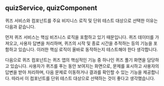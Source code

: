 ## quizService, quizComponent

퀴즈 서비스와 컴포넌트를 주요 비지니스 로직 및 단위 테스트 대상으로 선택한 이유는 다음과 같습니다.

먼저 퀴즈 서비스는 핵심 비즈니스 로직을 포함하고 있기 때문입니다.
퀴즈 데이터를 가져오고, 사용자 답변을 처리하며, 퀴즈의 시작 및 종료 시간을 추적하는 등의 기능을 포함하고 있습니다.
이러한 핵심 로직이 올바로 동작하는지 테스트해야 한다 생각합니다.

다음으로 퀴즈 컴포넌트는 퀴즈 앱의 핵심적인 기능 중 하나인 퀴즈 풀기 화면을 담당하고 있습니다. 
사용자가 퀴즈를 푸는 동안 보여지는 화면으로, 문제를 표시하고 사용자의 답변을 받아 처리하며, 
다음 문제로 이동하거나 결과를 확인할 수 있는 기능을 제공합니다. 따라서 이 컴포넌트를 단위 테스트 대상으로 선택하는 것이 좋다고 생각했습니다.
